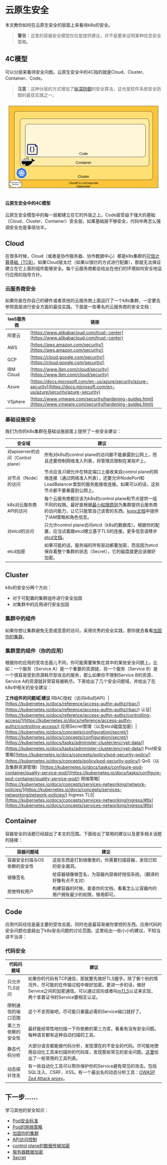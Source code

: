 # 云原生安全

本文教你如何在云原生安全的层面上来看待k8s的安全。

>**警告**：这里的容器安全模型仅仅是提供建议，并不是要来证明某种信息安全策略。

## 4C模型

可以分层来看待安全问题。云原生安全中的4C指的就是Cloud、Cluster、Container、Code。

>**注意**：这种分层的方式增加了[纵深防御](https://en.wikipedia.org/wiki/Defense_in_depth_(computing))的安全算法，这也是软件系统安全防御的最佳实践之一。

![4c.png](img/4c.png)

#### 云原生安全中的4C模型

云原生安全模型中的每一层都建立在它的外层之上。Code层受益于强大的基础（Cloud、Cluster、Container）安全层。如果基础层不够安全，代码中再怎么强调安全也是事倍功半。

## Cloud

在很多时候，Cloud（或者是协作服务器、协作数据中心）都是k8s集群的[可信计算基础（TCB）](https://en.wikipedia.org/wiki/Trusted_computing_base)。如果Cloud层太烂（如果以很烂的方式进行配置），那就无法保证建立在它上面的组件能够安全。每个云服务商都会给出在他们的环境如何安全地运行应用的指导方针。

### 云服务商安全

如果你是在你自己的硬件或者其他的云服务商上面运行了一个k8s集群，一定要去参照首层进行安全方面的最佳实践。下面是一些著名的云服务商的安全文档：

**IaaS服务商**|**链接**
-|-
阿里云|[https://www.alibabacloud.com/trust-center](https://www.alibabacloud.com/trust-center)
AWS|[https://aws.amazon.com/security/](https://aws.amazon.com/security/)
GCP|[https://cloud.google.com/security/](https://cloud.google.com/security/)
IBM Cloud|[https://www.ibm.com/cloud/security](https://www.ibm.com/cloud/security)
Azure|[https://docs.microsoft.com/en-us/azure/security/azure-security](https://docs.microsoft.com/en-us/azure/security/azure-security)
VSphere|[https://www.vmware.com/security/hardening-guides.html](https://www.vmware.com/security/hardening-guides.html)

### 基础设施安全

我们为你的k8s集群在基础设施层面上提供了一些安全建议：

**安全域**|**建议**
-|-
对apiserver的访问（Control plane）|所有对k8s的control plane的访问都不能暴露到公网上，而且还要控制网络准入列表，将管理员限制在某些IP上。
对节点（Node）的访问|节点应该*只能*允许在特定端口上接收来自control plane的网络连接（通过网络准入列表），还要允许NodePort和LoadBalancer类型的服务能接收连接。如果可以的话，这些节点都不要暴露到公网上。
k8s对云服务商API的访问|每个云服务商都应该为k8s的control plane和节点提供一组不同的权限。最好是根据[最小权限原则](https://en.wikipedia.org/wiki/Principle_of_least_privilege)为集群提供云服务商的访问能力，让它只能管自己该管的东西。[kops文档](https://github.com/kubernetes/kops/blob/master/docs/iam_roles.md#iam-roles)中提供了IAM策略和角色信息。
对etcd的访问|只允许control plane访问etcd（k8s的数据库）。根据你的配置，应当试着跟etcd建立基于TLS的连接。更多信息请移步[etcd文档](https://github.com/etcd-io/etcd/tree/master/Documentation)。
etcd加密|如果可能的话，服务端的所有驱动都要加密，而且因为etcd保存着整个集群的状态（Secret），它的磁盘就更应该做好加密。

## Cluster

k8s的安全分两个方向：

- 对于可配置的集群组件进行安全加固
- 对集群中的应用进行安全加固

### 集群中的组件

如果你想让集群避免无意或恶意的访问，采用优秀的安全实践，那你就去看看[加固你的集群](https://v1-18.docs.kubernetes.io/docs/tasks/administer-cluster/securing-a-cluster/)。

### 集群里的组件（你的应用）

根据你的应用的受攻击面儿不同，你可能需要聚焦在其中的某些安全问题上。比如：一个服务（Service A）是一个重要的资源链，另一个服务（Service B）是一个很容易受到资源耗尽型攻击的服务，那么如果你不限制Service B的资源，Service A的资源就非常容易被耗尽。下表给出了几个安全问题域，并给出了在k8s中相关的安全建议：

**工作组件的问题域**|**建议**
RBAC授权（访问k8s的API）|[https://kubernetes.io/docs/reference/access-authn-authz/rbac/](https://kubernetes.io/docs/reference/access-authn-authz/rbac/)
认证|[https://kubernetes.io/docs/reference/access-authn-authz/controlling-access/](https://kubernetes.io/docs/reference/access-authn-authz/controlling-access/)
应用Secret管理（以及etcd磁盘加密）|[https://kubernetes.io/docs/concepts/configuration/secret/](https://kubernetes.io/docs/concepts/configuration/secret/)[https://kubernetes.io/docs/tasks/administer-cluster/encrypt-data/](https://kubernetes.io/docs/tasks/administer-cluster/encrypt-data/)
Pod安全策略|[https://kubernetes.io/docs/concepts/policy/pod-security-policy/](https://kubernetes.io/docs/concepts/policy/pod-security-policy/)
QoS（以及集群资源管理）|[https://kubernetes.io/docs/tasks/configure-pod-container/quality-service-pod/](https://kubernetes.io/docs/tasks/configure-pod-container/quality-service-pod/)
网络策略|[https://kubernetes.io/docs/concepts/services-networking/network-policies/](https://kubernetes.io/docs/concepts/services-networking/network-policies/)
Ingress TLS|[https://kubernetes.io/docs/concepts/services-networking/ingress/#tls](https://kubernetes.io/docs/concepts/services-networking/ingress/#tls)

## Container

容器安全的话题已经超出了本文的范围。下面给出了常用的建议以及更多相关话题的链接：

**容器问题域**|**建议**
-|-
容器安全扫描与OS依赖的安全性|这些东西是打到镜像里的，你需要扫描容器，发现已知的安全漏洞。
镜像签名|给容器镜像做签名，为容器内容做好授信系统。（翻译的好像有点不太对）
拒绝特权用户|构建容器的时候，查查你的文档，看看怎么让容器内的用户拥有最少的权限，够用即可。

## Code

应用代码往往是最主要的受攻击面，同时也是最容易被你掌控的东西。应用代码的安全问题也是超出了k8s安全问题的讨论范围，这里给出一些小小的建议，不知当讲不当讲：

### 代码安全

**代码问题域**|**建议**
-|-
只允许TLS访问|如果你的代码有TCP通信，那就要先做好TLS握手。除了极个别的情况外，尽可能的在传输过程中做好加密。更进一步的话，做好Service之间的加密通信。可以通过双向或者叫[mTLS](https://en.wikipedia.org/wiki/Mutual_authentication)认证来实现，两个拿着证书的Service要相互认证。
限制通信的端口范围|这个不言而喻吧，尽可能只暴露必需的Service端口就好了。
第三方依赖的安全性|最好能经常性地扫描一下你依赖的第三方库，看看有没有安全问题。每种语言都有这种自动扫描的工具。
静态代码分析|大部分语言都能做代码分析，发现潜在的不安全的代码。尽可能地使用自动化工具来扫描你的代码库，发现那些常见的安全问题。[这里](https://owasp.org/www-community/Source_Code_Analysis_Tools)给出了一些常用的工具列表。
动态探针攻击|有一些自动化工具可以帮你保护你的Service避免常见的攻击。包括SQL注入、CSRF、XSS。有一个最出名的动态分析工具：[OWASP Zed Attack proxy](https://owasp.org/www-project-zap/)。

## 下一步……

学习其他的安全知识：

- [Pod安全标准](Pod安全标准.md)
- [Pod的网络策略](../Service，负载均衡，网络/网络策略.md)
- [加固你的集群](https://v1-18.docs.kubernetes.io/docs/tasks/administer-cluster/securing-a-cluster/)
- [API访问控制](https://v1-18.docs.kubernetes.io/docs/reference/access-authn-authz/controlling-access/)
- [control plane的数据传输加密](https://v1-18.docs.kubernetes.io/docs/tasks/tls/managing-tls-in-a-cluster/)
- [服务器数据加密](https://v1-18.docs.kubernetes.io/docs/tasks/administer-cluster/encrypt-data/)
- [Secret](../配置/Secret.md)